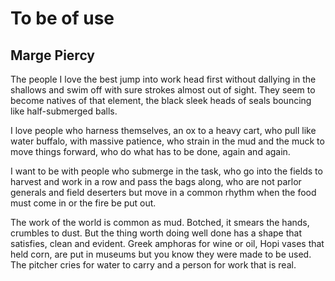 # To be of use
## Marge Piercy
The people I love the best
jump into work head first
without dallying in the shallows
and swim off with sure strokes almost out of sight.
They seem to become natives of that element,
the black sleek heads of seals
bouncing like half-submerged balls.

I love people who harness themselves, an ox to a heavy cart,
who pull like water buffalo, with massive patience,
who strain in the mud and the muck to move things forward,
who do what has to be done, again and again.

I want to be with people who submerge
in the task, who go into the fields to harvest
and work in a row and pass the bags along,
who are not parlor generals and field deserters
but move in a common rhythm
when the food must come in or the fire be put out.

The work of the world is common as mud.
Botched, it smears the hands, crumbles to dust.
But the thing worth doing well done
has a shape that satisfies, clean and evident.
Greek amphoras for wine or oil,
Hopi vases that held corn, are put in museums
but you know they were made to be used.
The pitcher cries for water to carry
and a person for work that is real.